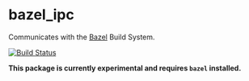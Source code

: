 # bazel_ipc

Communicates with the [Bazel][] Build System.

[![Build Status](https://travis-ci.org/matanlurey/bazel_ipc.svg?branch=master)](https://travis-ci.org/matanlurey/bazel_ipc)

**This package is currently experimental and requires `bazel` installed.**

[Bazel]: https://bazel.build
